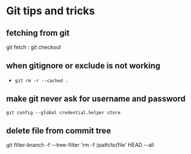# Git tips and tricks

## fetching from git

git fetch <remote-repo> <remote-branch>:<local-branch>
git checkout <local-branch>

## when gitignore or exclude is not working

* `git rm -r --cached .`

## make git never ask for username and password
`git config --global credential.helper store`

## delete file from commit tree

git filter-branch -f --tree-filter 'rm -f /path/to/file' HEAD --all
